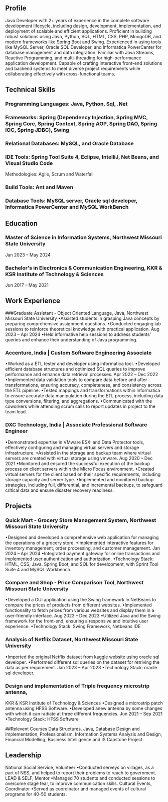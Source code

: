 ## Profile
Java Developer with 2+ years of experience in the complete software development lifecycle, including design, development, implementation, and deployment of scalable and efficient applications. Proficient in building robust solutions using Java, Python, SQL, HTML, CSS, PHP, MongoDB, and modern frameworks like Spring Boot and Swing. Experienced in using tools like MySQL Server, Oracle SQL Developer, and Informatica PowerCenter for database management and data integration. Familiar with Java Streams, Reactive Programming, and multi-threading for high-performance application development. Capable of crafting interactive front-end solutions and backend systems to meet diverse project requirements while collaborating effectively with cross-functional teams.

## Technical Skills
### Programming Languages: Java, Python, Sql, .Net
### Frameworks: Spring (Dependency Injection, Spring MVC, Spring Core, Spring Context, Spring AOP, Spring DAO, Spring IOC, Spring JDBC), Swing
### Relational Databases: MySQL, and Oracle Database
### IDE Tools: Spring Tool Suite 4, Eclipse, IntelliJ, Net Beans, and Visual Studio Code
Methodologies: Agile, Scrum and Waterfall
### Build Tools: Ant and Maven
### Database Tools: MySQL server, Oracle sql developer, Informatica PowerCenter and MySQL WorkBench

## Education
### Master of Science in Information Systems, Northwest Missouri State University
     

Jan 2023 – May 2024
### Bachelor's in Electronics & Communication Engineering, KKR & KSR Inatitute of Technology & Sciences
Jun 2017 – May 2021

## Work Experience
###Graduate Assistant - Object Oriented Language, Java, Northwest Missouri State University
•Assisted students in grasping Java concepts by preparing comprehensive assignment questions.
•Conducted engaging lab sessions to reinforce theoretical knowledge with practical application.
Aug 2023 – Apr 2024
•Held informative help sessions to address students' queries and enhance their understanding of Java programming.
### Accenture, India | Custom Software Engineering Associate
•Worked as a ETL tester and developer using informatica tool.
•Developed efficient database structures and optimized SQL queries to improve performance and enhance data retrieval processes.
Apr 2022 – Dec 2022
•Implemented data validation tools to compare data before and after transformations, ensuring accuracy, completeness, and consistency across the ETL pipeline.
•Tested mappings and transformations within Informatica to ensure accurate data manipulation during the ETL process, including data type conversions, filtering, and aggregations.
•Communicated with the coworkers while attending scrum calls to report updates in project to the team lead.
### DXC Technology, India | Associate Professional Software Engineer
•Demonstrated expertise in VMware ESXi and Data Protector tools, effectively configuring and managing virtual servers and storage infrastructure.
•Assisted in the storage and backup team where virtual servers are created with virtual storage using vmware.
Aug 2020 – Dec 2021
•Monitored and ensured the successful execution of the backup process on client servers within the Micro Focus environment.
•Created virtual servers for the client based on their specific requirements, including storage capacity and server type.
•Implemented and monitored backup strategies, including full, differential, and incremental backups, to safeguard critical data and ensure disaster recovery readiness.


## Projects
### Quick Mart - Grocery Store Management System, Northwest Missouri State University
•Designed and developed a comprehensive web application for managing the operations of a grocery store.
•Implemented interactive features for inventory management, order processing, and customer management.
Jan 2024 – Apr 2024
•Integrated payment gateway for online transactions and implemented user authentication and authorization.
•Technology Stack: HTML, CSS, Java, Spring Boot, and SQL for development, with Sprint Tool Suite 4 and MySQL Workbench.
### Compare and Shop - Price Comparison Tool, Northwest Missouri State University
•Developed a GUI application using the Swing framework in NetBeans to compare the prices of products from different websites.
•Implemented functionality to fetch prices from various websites and display them in a user-friendly interface.
Aug 2023 – Dec 2023
•Utilized Java and the Swing framework for the front-end, ensuring a responsive and intuitive user experience.
•Technology Stack: Swing Framework, Netbeans IDE
### Analysis of Netflix Dataset, Northwest Missouri State University
•Imported the original Netflix dataset from kaggle website using oracle sql developer.
•Performed different sql queries on the dataset for retriving the data as per requirement.
Jan 2023 – Apr 2023
•Technology Stack: oracle sql developer.
### Design and implementation of Triple frequency microstrip antenna, 
KKR & KSR Institute of Technology & Sciences
•Designed a microstrip patch antenna using HFSS Software.
•Developed anew antenna by some changes with which it can radiate at three different frequencies.
Jun 2021 – Sep 2021
•Technology Stack: HFSS Software

##Relevent Courses
Data Structures, Java, Database Design and Implementation,  Professionalism,  Information Systems Analysis and Design,  Financial Modelling,  Business Intelligence and IS Capstone Project.
## Leadership
National Social Service, Volunteer
•Conducted serveys on villages, as a part of NSS, and helped to report their problems to reach to government.
LEAD & SELF, Mentor
•Managed 70 students and conducted sessions to overcome stage fear, to improve communication skills.
Cultural Events, Coordinator
•Served as coordinator and managed events of cultural programs for 40-50 students.

